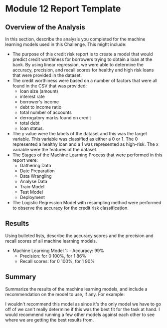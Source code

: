 # Module 12 Report Template

## Overview of the Analysis

In this section, describe the analysis you completed for the machine learning models used in this Challenge. This might include:

* The purpose of this credit risk report is to create a model that would predict credit worthiness for borrowers trying to obtain a loan at the bank. By using linear regression, we were able to determine the accuracy, precision, and recall scores for healthy and high risk loans that were provided in the dataset. 
* The credit worthiness were based on a number of factors that were all found in the CSV that was provided: 
  - loan size (amount)
  - interest rate
  - borrower's income
  - debt to income ratio
  - total number of accounts
  - derrogatory marks found on credit
  - total debt
  - loan status. 
* The y value were the labels of the dataset and this was the target variable. This variable was classified as either a 0 or 1. The 0 represented a healthy loan and a 1 was represented as high-risk. The x variable were the features of the dataset. 
* The Stages of the Machine Learning Process that were performed in this report were: 
  - Gathering Data
  - Date Preparation
  - Data Wrangling 
  - Analyse Data
  - Train Model
  - Test Model 
  - Deployment 
* The Logistic Regression Model with resampling method were performed to observe the accuracy for the credit risk classification. 

## Results

Using bulleted lists, describe the accuracy scores and the precision and recall scores of all machine learning models.

* Machine Learning Model 1:
      - Accuracy: 99%
  - Precision: for 0 100%, for 1 86% 
  - Recall scores: for 0 100%,  for 1 90%

## Summary

Summarize the results of the machine learning models, and include a recommendation on the model to use, if any. For example:

I wouldn't recommend this model as since it's the only model we have to go off of we can't really determine if this was the best fit for the task at hand. I would recommend running a few other models against each other to see where we are getting the best results from.
